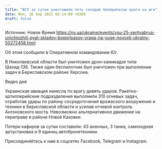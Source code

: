 ```yaml
---
title: "ВСУ за сутки уничтожили пять складов боеприпасов врага на юге"
date: Mon, 26 Sep 2022 03:14:00 +0300
draft: false
---
```

Источник: Новое Время https://nv.ua/ukraine/events/vsu-25-sentyabrya-unichtozhili-pyat-skladov-boepripasov-vraga-na-yuge-novosti-ukrainy-50272458.html


Об этом сообщили в Оперативном командовании Юг.

В Николаевской области был уничтожен дрон-камикадзе типа Шахид-136. Также один беспилотник был уничтожен при выполнении задач в Бериславском районе Херсона.

 Видео дня   

Украинская авиация нанесла по врагу девять ударов. Ракетно-артиллерийские подразделения выполнили 310 огневых задач, отработав удары по району сосредоточения вражеского вооружения и техники в Бериславской области и усилив огневой контроль Антоновского моста. Невозможно альтернативное движение на переправе в районе Новой Каховки.

Потери кафиров за сутки составили: 43 военных, 3 танка, самоходная артустановка и 9 единиц автобронетехники.

Присоединяйтесь к нам в соцсетях Facebook, Telegram и Instagram.
